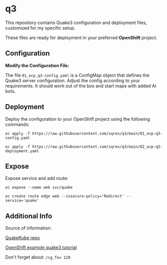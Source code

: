 # q3
This repository contains Quake3 configuration and deployment files, customized for my specific setup. 

These files are ready for deployment in your preferred **OpenShift** project.

## Configuration

**Modify the Configuration File:**

   The file `01_ocp_q3-config.yaml` is a ConfigMap object that defines the Quake3 server configuration. Adjust the config according to your requirements. It should work out of the box and start maps with added AI bots.

## Deployment

   Deploy the configuration to your OpenShift project using the following commands:

   `oc apply -f https://raw.githubusercontent.com/sqrex/q3/main/01_ocp-q3-config.yaml`


   `oc apply -f https://raw.githubusercontent.com/sqrex/q3/main/02_ocp-q3-deployment.yaml`

## Expose

Expose service and add route:

`oc expose --name web svc/quake`

`oc create route edge web --insecure-policy='Redirect' --service='quake'`

## Additional Info

Source of information:

[QuakeKube repo](https://github.com/criticalstack/quake-kube)

[OpenShift example quake3 tutorial](https://examples.openshift.pub/deploy/workload/quake3/)


Don't forget about:
`/cg_fov 120`
